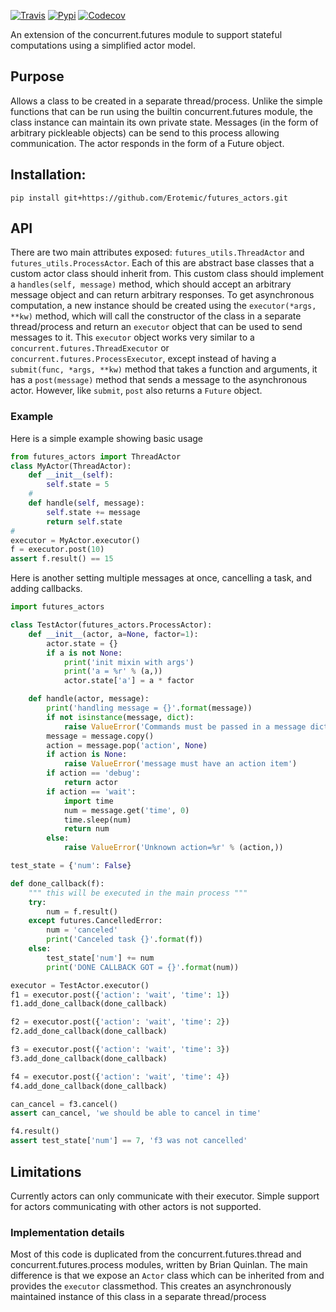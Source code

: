 [![Travis](https://img.shields.io/travis/Erotemic/futures_actors.svg)](https://travis-ci.org/Erotemic/futures_actors)
[![Pypi](https://img.shields.io/pypi/v/futures_actors.svg)](https://pypi.python.org/pypi/futures_actors)
[![Codecov](https://codecov.io/github/Erotemic/futures_actors/badge.svg?branch=master&service=github)](https://codecov.io/github/Erotemic/futures_actors?branch=master)

An extension of the concurrent.futures module to support stateful computations using a simplified actor model. 


## Purpose
Allows a class to be created in a separate thread/process.
Unlike the simple functions that can be run using the builtin concurrent.futures module, the class instance can
  maintain its own private state.
Messages (in the form of arbitrary pickleable objects) can be send to this process allowing communication.
The actor responds in the form of a Future object.

## Installation:
```
pip install git+https://github.com/Erotemic/futures_actors.git
```

## API
There are two main attributes exposed:
`futures_utils.ThreadActor` and `futures_utils.ProcessActor`.
Each of this are abstract base classes that a custom actor class should inherit from.
This custom class should implement a `handles(self, message)` method, which should accept an arbitrary message
  object and can return arbitrary responses.
To get asynchronous computation, a new instance should be created using the `executor(*args, **kw)` method, which
  will call the constructor of the class in a separate thread/process and return an `executor` object that can be
  used to send messages to it.
This `executor` object works very similar to a  `concurrent.futures.ThreadExecutor` or
  `concurrent.futures.ProcessExecutor`, except instead of having a `submit(func, *args, **kw)` method that takes a
  function and arguments, it has a `post(message)` method that sends a message to the asynchronous actor.
However, like `submit`, `post` also returns a `Future` object.


### Example

Here is a simple example showing basic usage 

```python
from futures_actors import ThreadActor
class MyActor(ThreadActor):
    def __init__(self):
        self.state = 5
    #
    def handle(self, message):
        self.state += message
        return self.state
#
executor = MyActor.executor()
f = executor.post(10)
assert f.result() == 15
```


Here is another setting multiple messages at once, cancelling a task, and
adding callbacks.


```python
import futures_actors

class TestActor(futures_actors.ProcessActor):
    def __init__(actor, a=None, factor=1):
        actor.state = {}
        if a is not None:
            print('init mixin with args')
            print('a = %r' % (a,))
            actor.state['a'] = a * factor

    def handle(actor, message):
        print('handling message = {}'.format(message))
        if not isinstance(message, dict):
            raise ValueError('Commands must be passed in a message dict')
        message = message.copy()
        action = message.pop('action', None)
        if action is None:
            raise ValueError('message must have an action item')
        if action == 'debug':
            return actor
        if action == 'wait':
            import time
            num = message.get('time', 0)
            time.sleep(num)
            return num
        else:
            raise ValueError('Unknown action=%r' % (action,))

test_state = {'num': False}

def done_callback(f):
    """ this will be executed in the main process """
    try:
        num = f.result()
    except futures.CancelledError:
        num = 'canceled'
        print('Canceled task {}'.format(f))
    else:
        test_state['num'] += num
        print('DONE CALLBACK GOT = {}'.format(num))

executor = TestActor.executor()
f1 = executor.post({'action': 'wait', 'time': 1})
f1.add_done_callback(done_callback)

f2 = executor.post({'action': 'wait', 'time': 2})
f2.add_done_callback(done_callback)

f3 = executor.post({'action': 'wait', 'time': 3})
f3.add_done_callback(done_callback)

f4 = executor.post({'action': 'wait', 'time': 4})
f4.add_done_callback(done_callback)

can_cancel = f3.cancel()
assert can_cancel, 'we should be able to cancel in time'

f4.result()
assert test_state['num'] == 7, 'f3 was not cancelled'
```



## Limitations
Currently actors can only communicate with their executor. Simple support for
actors communicating with other actors is not supported.


### Implementation details
Most of this code is duplicated from the concurrent.futures.thread and
concurrent.futures.process modules, written by Brian Quinlan. The main
difference is that we expose an `Actor` class which can be inherited from and
provides the `executor` classmethod. This creates an asynchronously maintained
instance of this class in a separate thread/process

